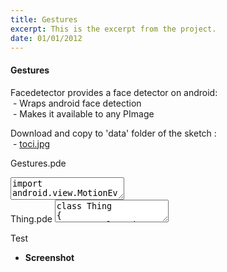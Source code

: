 ```yaml
---
title: Gestures
excerpt: This is the excerpt from the project.
date: 01/01/2012
---
```

#### Gestures

Facedetector provides a face detector on android:<br>
&nbsp;- Wraps android face detection<br>
&nbsp;- Makes it available to any PImage<br>


Download and copy to 'data' folder of the sketch : <br>
&nbsp;- <a href="data/toci.jpg">toci.jpg<a><br>

Gestures.pde
<textarea id="code" class="codesnippet">
import android.view.MotionEvent;

import ketai.ui.*;

KetaiGesture gesture;
float Size = 10;
float Angle = 0;
PImage img;
ArrayList<Thing> things = new ArrayList<Thing>();

void setup()
{
  orientation(LANDSCAPE);
  gesture = new KetaiGesture(this);
  img = loadImage("toci.jpg");
  textSize(32);
  textAlign(CENTER);
  imageMode(CENTER);
}

void draw()
{
  background(128);
  pushMatrix();
  translate(width/2, height/2);
  rotate(Angle);
  image(img, 0, 0, Size, Size);
  popMatrix();
  
  //if we have things lets reverse through them 
  //  so we can delete dead ones and draw live ones
  if (things.size() > 0)
    for (int i = things.size()-1; i >= 0; i--)
    {
      Thing t = things.get(i);
      if (t.isDead())
        things.remove(t);
      else
        t.draw();
    }
}

void onDoubleTap(float x, float y)
{
  things.add(new Thing("DOUBLE", x, y));
}

void onTap(float x, float y)
{
  things.add(new Thing("SINGLE", x, y));
}

void onLongPress(float x, float y)
{
  things.add(new Thing("LONG", x, y));
}

//the coordinates of the start of the gesture, 
//     end of gesture and velocity in pixels/sec
void onFlick( float x, float y, float px, float py, float v)
{
  things.add(new Thing("FLICK:"+v, x, y, px, py));
}

void onPinch(float x, float y, float d)
{
  Size = constrain(Size+d, 10, 2000);
}

void onRotate(float x, float y, float ang)
{
  Angle += ang;
}

//these still work if we forward MotionEvents below
void mouseDragged()
{
}

void mousePressed()
{}


public boolean surfaceTouchEvent(MotionEvent event) {

  //call to keep mouseX, mouseY, etc updated
  super.surfaceTouchEvent(event);

  //forward event to class for processing
  return gesture.surfaceTouchEvent(event);
}
</textarea>
<br>
Thing.pde
<textarea id="inline1" class="codesnippet">
class Thing
{
  PVector location;
  PVector plocation;
  String  mText="";
  float life = frameRate * 3;

  public Thing(String _text, float x, float y)
  {
    mText = _text;
    location = new PVector(x, y);
  }

  public Thing(String _text, float x, float y, float px, float py)
  {
    mText = _text;
    location = new PVector(x, y);
    plocation = new PVector(px, py);
  }

  public void draw()
  {
    pushStyle();
    stroke(255,map(life, frameRate*3, 0, 255, 0));
    fill(255, map(life, frameRate*3, 0, 255, 0));
    life--;
    if (life > 0)
      text(mText, location.x, location.y);

    if (plocation != null)
      line(location.x, location.y, plocation.x, plocation.y);
    popStyle();
  }

  public boolean isDead()
  {
    return(life <= 0);
  }
}
</textarea>

Test
 * **Screenshot**
 